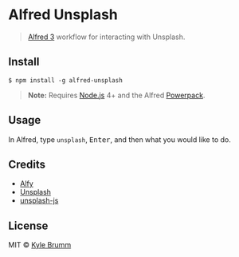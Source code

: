 # Alfred Unsplash

> [Alfred 3](https://www.alfredapp.com/) workflow for interacting with Unsplash.


## Install

```
$ npm install -g alfred-unsplash
```

> __Note:__ Requires [Node.js](https://nodejs.org) 4+ and the Alfred [Powerpack](https://www.alfredapp.com/powerpack/).


## Usage

In Alfred, type `unsplash`, <kbd>Enter</kbd>, and then what you would like to do.


## Credits

- [Alfy](https://github.com/sindresorhus/alfy)
- [Unsplash](https://unsplash.com)
- [unsplash-js](https://github.com/unsplash/unsplash-js)


## License

MIT &copy; [Kyle Brumm](http://kylebrumm.com)
